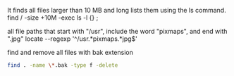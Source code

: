 It finds all files larger than 10 MB and long lists them using the ls command.
find / -size +10M -exec ls -l {} ;

all file paths that start with "/usr", include the word "pixmaps", and end with ".jpg"
locate --regexp '^/usr.*pixmaps.*jpg$'

find and remove all files with bak extension

```bash
find . -name \*.bak -type f -delete
```
